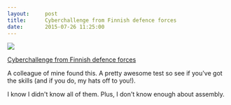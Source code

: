 ```yaml
---
layout:     post
title:      Cyberchallenge from Finnish defence forces
date:       2015-07-26 11:25:00
---
```


![](/images/2015/07/finnish-defence-forces-cyberchallenge.png)

[Cyberchallenge from Finnish defence forces](http://erityistehtavat.puolustusvoimat.fi/cyberchallenge.html)

A colleague of mine found this. A pretty awesome test so see if you've got the skills (and if you do, my hats off to you!).

I know I didn't know all of them. Plus, I don't know enough about assembly.
